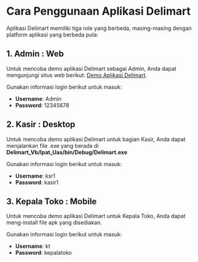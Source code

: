 # Cara Penggunaan Aplikasi Delimart

Aplikasi Delimart memiliki tiga role yang berbeda, masing-masing dengan platform aplikasi yang berbeda pula:

## 1. Admin : Web

Untuk mencoba demo aplikasi Delimart sebagai Admin, Anda dapat mengunjungi situs web berikut: 
[Demo Aplikasi Delimart](https://delimart.praktikum-cpanel-unbin.com).

Gunakan informasi login berikut untuk masuk:
- **Username**: Admin
- **Password**: 12345678

## 2. Kasir : Desktop

Untuk mencoba demo aplikasi Delimart untuk bagian Kasir, Anda dapat menjalankan file .exe yang berada di **Delimart_Vb/Ipat_Uas/bin/Debug/Delimart.exe**

Gunakan informasi login berikut untuk masuk:
- **Username**: ksr1
- **Password**: kasir1

## 3. Kepala Toko : Mobile

Untuk mencoba demo aplikasi Delimart untuk Kepala Toko, Anda dapat meng-install file apk yang disediakan.

Gunakan informasi login berikut untuk masuk:
- **Username**: kt
- **Password**: kepalatoko
